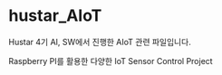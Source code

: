 # hustar_AIoT
Hustar 4기 AI, SW에서 진행한 AIoT 관련 파일입니다.  
  
Raspberry PI를 활용한 다양한 IoT Sensor Control Project  
